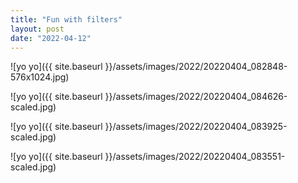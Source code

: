 ```yaml
---
title: "Fun with filters"
layout: post
date: "2022-04-12"
---
```


![yo yo]({{ site.baseurl }}/assets/images/2022/20220404_082848-576x1024.jpg)

![yo yo]({{ site.baseurl }}/assets/images/2022/20220404_084626-scaled.jpg)

![yo yo]({{ site.baseurl }}/assets/images/2022/20220404_083925-scaled.jpg)

![yo yo]({{ site.baseurl }}/assets/images/2022/20220404_083551-scaled.jpg)
